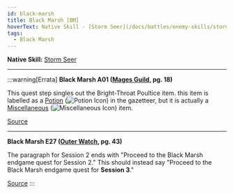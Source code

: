 ```yaml
---
id: black-marsh
title: Black Marsh [BM]
hoverText: Native Skill - [Storm Seer](/docs/battles/enemy-skills/storm-seer)
tags:
  - Black Marsh
---
```


**Native Skill:** [Storm Seer](/docs/battles/enemy-skills/storm-seer)

---

:::warning[Errata]
**Black Marsh A01 ([Mages Guild](/docs/campaign/guilds/mages-guild), pg. 18)**

This quest step singles out the Bright-Throat Poultice item. this item is labelled as a [Potion](/docs/adventurer/items/types/potion) (<img src="/icons/potion.svg" alt="Potion Icon" className="icon-svg" />) in the gazetteer, but it is actually a [Miscellaneous](/docs/adventurer/items/types/miscellaneous) (<img src="/icons/miscellaneous.svg" alt="Miscellaneous Icon" className="icon-svg" />) item.

<a href="https://support.chiptheorygames.com/support/solutions/articles/33000292580" target="_blank">Source</a>

---

**Black Marsh E27 ([Outer Watch](/docs/campaign/guilds/outer-watch), pg. 43)**

The paragraph for Session 2 ends with "Proceed to the Black Marsh endgame quest for Session 2." This should instead say "Proceed to the Black Marsh endgame quest for **Session 3**."

<a href="https://support.chiptheorygames.com/support/solutions/articles/33000294807" target="_blank">Source</a>
:::
